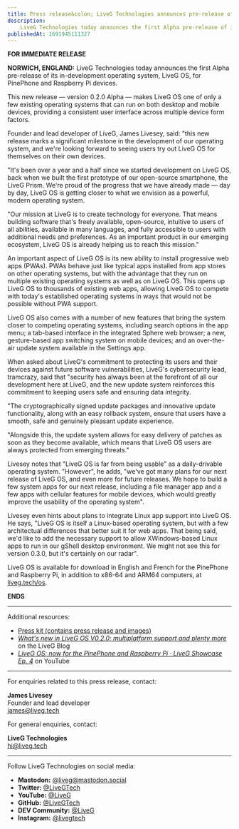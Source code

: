 ```yaml
---
title: Press release&colon; LiveG Technologies announces pre-release of operating system for PinePhone, Raspberry Pi
description:
    LiveG Technologies today announces the first Alpha pre-release of its in-development operating system, LiveG OS, for PinePhone and Raspberry Pi devices.
publishedAt: 1691945111327
---
```


**FOR IMMEDIATE RELEASE**

**NORWICH, ENGLAND:** LiveG Technologies today announces the first Alpha pre-release of its in-development operating system, LiveG OS, for PinePhone and Raspberry Pi devices.

This new release — version 0.2.0 Alpha — makes LiveG OS one of only a few existing operating systems that can run on both desktop and mobile devices, providing a consistent user interface across multiple device form factors.

Founder and lead developer of LiveG, James Livesey, said: "this new release marks a significant milestone in the development of our operating system, and we're looking forward to seeing users try out LiveG OS for themselves on their own devices.

"It's been over a year and a half since we started development on LiveG OS, back when we built the first prototype of our open-source smartphone, the LiveG Prism. We're proud of the progress that we have already made — day by day, LiveG OS is getting closer to what we envision as a powerful, modern operating system.

"Our mission at LiveG is to create technology for everyone. That means building software that's freely available, open-source, intuitive to users of all abilities, available in many languages, and fully accessible to users with additional needs and preferences. As an important product in our emerging ecosystem, LiveG OS is already helping us to reach this mission."

An important aspect of LiveG OS is its new ability to install progressive web apps (PWAs). PWAs behave just like typical apps installed from app stores on other operating systems, but with the advantage that they run on multiple existing operating systems as well as on LiveG OS. This opens up LiveG OS to thousands of existing web apps, allowing LiveG OS to compete with today's established operating systems in ways that would not be possible without PWA support. 

LiveG OS also comes with a number of new features that bring the system closer to competing operating systems, including search options in the app menu; a tab-based interface in the integrated Sphere web browser; a new, gesture-based app switching system on mobile devices; and an over-the-air update system available in the Settings app.

When asked about LiveG's commitment to protecting its users and their devices against future software vulnerabilities, LiveG's cybersecurity lead, tramcrazy, said that "security has always been at the forefront of all our development here at LiveG, and the new update system reinforces this commitment to keeping users safe and ensuring data integrity.

"The cryptographically signed update packages and innovative update functionality, along with an easy rollback system, ensure that users have a smooth, safe and genuinely pleasant update experience.

"Alongside this, the update system allows for easy delivery of patches as soon as they become available, which means that LiveG OS users are always protected from emerging threats."

Livesey notes that "LiveG OS is far from being usable" as a daily-drivable operating system. "However", he adds, "we've got many plans for our next release of LiveG OS, and even more for future releases. We hope to build a few system apps for our next release, including a file manager app and a few apps with cellular features for mobile devices, which would greatly improve the usability of the operating system".

Livesey even hints about plans to integrate Linux app support into LiveG OS. He says, "LiveG OS is itself a Linux-based operating system, but with a few architectual differences that better suit it for web apps. That being said, we'd like to add the necessary support to allow XWindows-based Linux apps to run in our gShell desktop environment. We might not see this for version 0.3.0, but it's certainly on our radar".

LiveG OS is available for download in English and French for the PinePhone and Raspberry Pi, in addition to x86-64 and ARM64 computers, at [liveg.tech/os](/os).

**ENDS**

---

Additional resources:

* <a href="/media/blog/pr-multiplatform-os/presskit.zip" download="Press kit - LiveG OS.zip">Press kit (contains press release and images)</a>
* [_What's new in LiveG OS V0.2.0: multiplatform support and plenty more_](/blog/en/new-in-os-0-2-0) on the LiveG Blog
* [_LiveG OS: now for the PinePhone and Raspberry Pi · LiveG Showcase Ep. 4_](https://youtu.be/wa5K0FJ_rKk) on YouTube

---

For enquiries related to this press release, contact:

**James Livesey**<br>
Founder and lead developer<br>
[james@liveg.tech](mailto:james@liveg.tech)

For general enquiries, contact:

**LiveG Technologies**<br>
[hi@liveg.tech](mailto:hi@liveg.tech)

---

Follow LiveG Technologies on social media:

* **Mastodon:** [@liveg@mastodon.social](https://mastodon.social/@liveg)
* **Twitter:** [@LiveGTech](https://twitter.com/LiveGTech)
* **YouTube:** [@LiveG](https://youtube.com/@liveg)
* **GitHub:** [@LiveGTech](https://github.com/LiveGTech)
* **DEV Community:** [@LiveG](https://dev.to/liveg)
* **Instagram:** [@livegtech](https://instagram.com/livegtech)